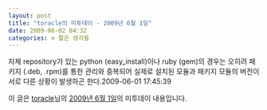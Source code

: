 ```yaml
---
layout: post
title: "toracle의 미투데이 - 2009년 6월 1일"
date: 2009-06-02 04:32
categories: ⊙ 짧은 생각들
---
```


자체 repository가 있는 python (easy_install)이나 ruby (gem)의 경우는 오히려 패키지 (.deb, .rpm)를 통한 관리와 중복되어 실제로 설치된 모듈과 패키지 모듈의 버전이 서로 다른 상황이 발생하곤 한다.2009-06-01 17:45:39

이 글은 [toracle](http://me2day.net/toracle)님의 [2009년 6월 1일](http://me2day.net/toracle/2009/06/01#17:45:39)의 미투데이 내용입니다.


       
